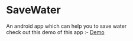 # SaveWater
An android app which can help you to save water <br>
check out this demo of this app :- [Demo](https://drive.google.com/open?id=1PnClSZwZrNsROSCj2TOGK5-5CQj_e0UY)
